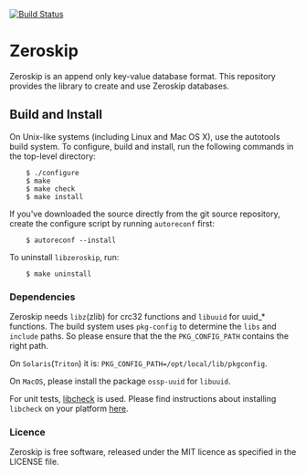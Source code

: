 [![Build Status](https://travis-ci.org/cyrusimap/zeroskip.svg?branch=master)](https://travis-ci.org/cyrusimap/zeroskip)

# Zeroskip

Zeroskip is an append only key-value database format. This repository
provides the library to create and use Zeroskip databases.

## Build and Install

On Unix-like systems (including Linux and Mac OS X), use the autotools
build system. To configure, build and install, run the following commands in the
top-level directory:

```
    $ ./configure
    $ make
    $ make check
    $ make install
```

If you've downloaded the source directly from the git source
repository, create the configure script by running `autoreconf` first:

```
    $ autoreconf --install
```

To uninstall `libzeroskip`, run:

```
    $ make uninstall
```

### Dependencies
Zeroskip needs `libz`(zlib) for crc32 functions and `libuuid` for
uuid_* functions. The build system uses `pkg-config` to determine the
`libs` and `include` paths. So please ensure that the the
`PKG_CONFIG_PATH` contains the right path. 

On `Solaris`(`Triton`) it is: `PKG_CONFIG_PATH=/opt/local/lib/pkgconfig`.

On `MacOS`, please install the package `ossp-uuid` for `libuuid`.

For unit tests, [libcheck](https://libcheck.github.io/check/) is used.
Please find instructions about installing `libcheck` on your
platform [here](https://libcheck.github.io/check/web/install.html).

### Licence

Zeroskip is free software, released under the MIT licence as specified
in the LICENSE file.

